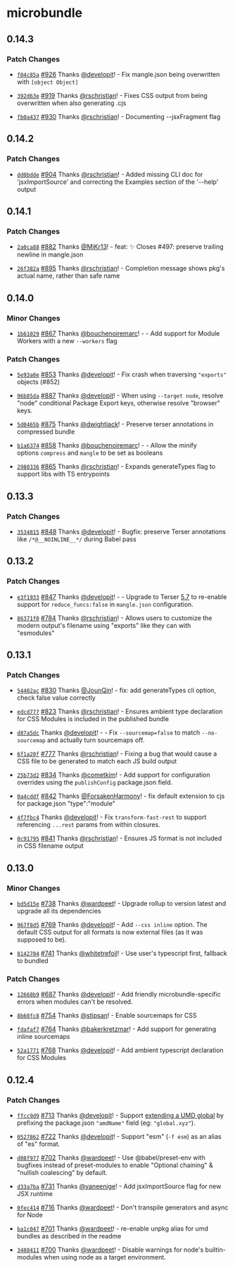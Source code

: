 # microbundle

## 0.14.3

### Patch Changes

- [`f04c85a`](https://github.com/developit/microbundle/commit/f04c85a1885a28a16c767665a1d5f17b13834406) [#926](https://github.com/developit/microbundle/pull/926) Thanks [@developit](https://github.com/developit)! - Fix mangle.json being overwritten with `[object Object]`

* [`392d63e`](https://github.com/developit/microbundle/commit/392d63ef437f25403c03826f77790722d0234b58) [#919](https://github.com/developit/microbundle/pull/919) Thanks [@rschristian](https://github.com/rschristian)! - Fixes CSS output from being overwritten when also generating .cjs

- [`fb0a437`](https://github.com/developit/microbundle/commit/fb0a43780a7462f4876955c3412638e51a7adb97) [#930](https://github.com/developit/microbundle/pull/930) Thanks [@rschristian](https://github.com/rschristian)! - Documenting --jsxFragment flag

## 0.14.2

### Patch Changes

- [`dd0bdde`](https://github.com/developit/microbundle/commit/dd0bdde9c6ae7d0690fa73aead1c1744ae3b086a) [#904](https://github.com/developit/microbundle/pull/904) Thanks [@rschristian](https://github.com/rschristian)! - Added missing CLI doc for 'jsxImportSource' and correcting the Examples section of the '--help' output

## 0.14.1

### Patch Changes

- [`2a0ca88`](https://github.com/developit/microbundle/commit/2a0ca8843f34c3773bb41eb3f8f571fb6b2b2d52) [#882](https://github.com/developit/microbundle/pull/882) Thanks [@MiKr13](https://github.com/MiKr13)! - feat: :sparkles: Closes #497: preserve trailing newline in mangle.json

* [`26f382a`](https://github.com/developit/microbundle/commit/26f382a989e86fdcc5149f73f7b6c9d314a4bf37) [#895](https://github.com/developit/microbundle/pull/895) Thanks [@rschristian](https://github.com/rschristian)! - Completion message shows pkg's actual name, rather than safe name

## 0.14.0

### Minor Changes

- [`1b61029`](https://github.com/developit/microbundle/commit/1b6102966440bd7000e0e457f8c0b7eeb7e05593) [#867](https://github.com/developit/microbundle/pull/867) Thanks [@bouchenoiremarc](https://github.com/bouchenoiremarc)! - - Add support for Module Workers with a new `--workers` flag

### Patch Changes

- [`5e93a0e`](https://github.com/developit/microbundle/commit/5e93a0e4cc28ea8f080a08e3a8530b6bfdf25f42) [#853](https://github.com/developit/microbundle/pull/853) Thanks [@developit](https://github.com/developit)! - Fix crash when traversing `"exports"` objects (#852)

* [`96b85da`](https://github.com/developit/microbundle/commit/96b85da1e32b4ffbef9d83387ff399d8b3ee3852) [#887](https://github.com/developit/microbundle/pull/887) Thanks [@developit](https://github.com/developit)! - When using `--target node`, resolve "node" conditional Package Export keys, otherwise resolve "browser" keys.

- [`5d0465b`](https://github.com/developit/microbundle/commit/5d0465b39bccff31673d351fc9d29cb4c470407d) [#875](https://github.com/developit/microbundle/pull/875) Thanks [@dwightjack](https://github.com/dwightjack)! - Preserve terser annotations in compressed bundle

* [`b1a6374`](https://github.com/developit/microbundle/commit/b1a637486234a2ae784ccf0c512321e2d3efef7c) [#858](https://github.com/developit/microbundle/pull/858) Thanks [@bouchenoiremarc](https://github.com/bouchenoiremarc)! - - Allow the minify options `compress` and `mangle` to be set as booleans

- [`2980336`](https://github.com/developit/microbundle/commit/29803364fe54cc1a7a8543d61e694c90b4cdce6a) [#865](https://github.com/developit/microbundle/pull/865) Thanks [@rschristian](https://github.com/rschristian)! - Expands generateTypes flag to support libs with TS entrypoints

## 0.13.3

### Patch Changes

- [`3534815`](https://github.com/developit/microbundle/commit/3534815ddabecc080cdec42cd1f6009a81a48ec9) [#848](https://github.com/developit/microbundle/pull/848) Thanks [@developit](https://github.com/developit)! - Bugfix: preserve Terser annotations like `/*@__NOINLINE__*/` during Babel pass

## 0.13.2

### Patch Changes

- [`e3f1933`](https://github.com/developit/microbundle/commit/e3f1933773fd17bb1d97de0dad94d899acee7598) [#847](https://github.com/developit/microbundle/pull/847) Thanks [@developit](https://github.com/developit)! - - Upgrade to Terser [5.7](https://github.com/terser/terser/blob/master/CHANGELOG.md#v570) to re-enable support for `reduce_funcs:false` in `mangle.json` configuration.

* [`86371f0`](https://github.com/developit/microbundle/commit/86371f0db6386089c66cd474a7121d9dbee4c0cf) [#784](https://github.com/developit/microbundle/pull/784) Thanks [@rschristian](https://github.com/rschristian)! - Allows users to customize the modern output's filename using "exports" like they can with "esmodules"

## 0.13.1

### Patch Changes

- [`54402ac`](https://github.com/developit/microbundle/commit/54402ac43cc2f7ccb85fe5df2e9828c7f24091a0) [#830](https://github.com/developit/microbundle/pull/830) Thanks [@JounQin](https://github.com/JounQin)! - fix: add generateTypes cli option, check false value correctly

* [`edcd777`](https://github.com/developit/microbundle/commit/edcd777cfaedfdb436c62b5dcb3cff6291268e4c) [#823](https://github.com/developit/microbundle/pull/823) Thanks [@rschristian](https://github.com/rschristian)! - Ensures ambient type declaration for CSS Modules is included in the published bundle

- [`d87a5dc`](https://github.com/developit/microbundle/commit/d87a5dc286a1edba92ca3ec5b534807688c90854) Thanks [@developit](https://github.com/developit)! - - Fix `--sourcemap=false` to match `--no-sourcemap` and actually turn sourcemaps off.

* [`6f1a20f`](https://github.com/developit/microbundle/commit/6f1a20fa17467176f9bc1acc2b0f78784d28d110) [#777](https://github.com/developit/microbundle/pull/777) Thanks [@rschristian](https://github.com/rschristian)! - Fixing a bug that would cause a CSS file to be generated to match each JS build output

- [`25b73d2`](https://github.com/developit/microbundle/commit/25b73d22caeac7cf74b0533401318a5becc29c11) [#834](https://github.com/developit/microbundle/pull/834) Thanks [@cometkim](https://github.com/cometkim)! - Add support for configuration overrides using the `publishConfig` package.json field.

* [`0a4cddf`](https://github.com/developit/microbundle/commit/0a4cddf98ab54c41f0b2ece1d626e459f73c9997) [#842](https://github.com/developit/microbundle/pull/842) Thanks [@ForsakenHarmony](https://github.com/ForsakenHarmony)! - fix default extension to cjs for package.json "type":"module"

- [`4f7fbc4`](https://github.com/developit/microbundle/commit/4f7fbc4a0b9e03b9c33d10b21c66b8ddef7524a7) Thanks [@developit](https://github.com/developit)! - Fix `transform-fast-rest` to support referencing `...rest` params from within closures.

* [`0c91795`](https://github.com/developit/microbundle/commit/0c917959570c788929766c6f4cd55f3b49433920) [#841](https://github.com/developit/microbundle/pull/841) Thanks [@rschristian](https://github.com/rschristian)! - Ensures JS format is not included in CSS filename output

## 0.13.0

### Minor Changes

- [`bd5d15e`](https://github.com/developit/microbundle/commit/bd5d15e17c882f2090f519d342dd89e694456ab8) [#738](https://github.com/developit/microbundle/pull/738) Thanks [@wardpeet](https://github.com/wardpeet)! - Upgrade rollup to version latest and upgrade all its dependencies

* [`967f8d5`](https://github.com/developit/microbundle/commit/967f8d532785aa7bf8636c5a759759a3e72dcf56) [#769](https://github.com/developit/microbundle/pull/769) Thanks [@developit](https://github.com/developit)! - Add `--css inline` option. The default CSS output for all formats is now external files (as it was supposed to be).

- [`8142704`](https://github.com/developit/microbundle/commit/8142704399efe6b4f34219c711a3932431781b36) [#741](https://github.com/developit/microbundle/pull/741) Thanks [@whitetrefoil](https://github.com/whitetrefoil)! - Use user's typescript first, fallback to bundled

### Patch Changes

- [`12668b9`](https://github.com/developit/microbundle/commit/12668b993906a0267c53c3601ce89d1c0ddfbc27) [#687](https://github.com/developit/microbundle/pull/687) Thanks [@developit](https://github.com/developit)! - Add friendly microbundle-specific errors when modules can't be resolved.

* [`8b60fc8`](https://github.com/developit/microbundle/commit/8b60fc86cbc493e23230a58cd0c99e2e0c675974) [#754](https://github.com/developit/microbundle/pull/754) Thanks [@stipsan](https://github.com/stipsan)! - Enable sourcemaps for CSS

- [`fdafaf7`](https://github.com/developit/microbundle/commit/fdafaf7a4ad76b1757e2c0ff39050f8e11e2f1d5) [#764](https://github.com/developit/microbundle/pull/764) Thanks [@bakerkretzmar](https://github.com/bakerkretzmar)! - Add support for generating inline sourcemaps

* [`52a1771`](https://github.com/developit/microbundle/commit/52a177190eb45791cb4b44d4bf04732b8b98d9c3) [#768](https://github.com/developit/microbundle/pull/768) Thanks [@developit](https://github.com/developit)! - Add ambient typescript declaration for CSS Modules

## 0.12.4

### Patch Changes

- [`ffcc9d9`](https://github.com/developit/microbundle/commit/ffcc9d9b7d9518ae2fa31b2af4d1fd4f98599560) [#713](https://github.com/developit/microbundle/pull/713) Thanks [@developit](https://github.com/developit)! - Support [extending a UMD global](https://rollupjs.org/guide/en/#outputextend) by prefixing the package.json `"amdName"` field (eg: `"global.xyz"`).

* [`0527862`](https://github.com/developit/microbundle/commit/052786223edce8258c73a72a49238e41e5b24850) [#722](https://github.com/developit/microbundle/pull/722) Thanks [@developit](https://github.com/developit)! - Support "esm" (`-f esm`) as an alias of "es" format.

- [`d08f977`](https://github.com/developit/microbundle/commit/d08f977aa6b19b267cf8d12861cc5cc34380d025) [#702](https://github.com/developit/microbundle/pull/702) Thanks [@wardpeet](https://github.com/wardpeet)! - Use @babel/preset-env with bugfixes instead of preset-modules to enable "Optional chaining" & "nullish coalescing" by default.

* [`d33a7ba`](https://github.com/developit/microbundle/commit/d33a7ba2f5475e870d1a0f659b0c3ec0c459a850) [#731](https://github.com/developit/microbundle/pull/731) Thanks [@vaneenige](https://github.com/vaneenige)! - Add jsxImportSource flag for new JSX runtime

- [`0fec414`](https://github.com/developit/microbundle/commit/0fec41493c39669270ba2b58401dc591e551d96d) [#716](https://github.com/developit/microbundle/pull/716) Thanks [@wardpeet](https://github.com/wardpeet)! - Don't transpile generators and async for Node

* [`ba1c047`](https://github.com/developit/microbundle/commit/ba1c047512356e0e48911f5f037be798c5c2b9eb) [#701](https://github.com/developit/microbundle/pull/701) Thanks [@wardpeet](https://github.com/wardpeet)! - re-enable unpkg alias for umd bundles as described in the readme

- [`3488411`](https://github.com/developit/microbundle/commit/34884116e21408305b337a9f6267f6c2ddc9e72d) [#700](https://github.com/developit/microbundle/pull/700) Thanks [@wardpeet](https://github.com/wardpeet)! - Disable warnings for node's builtin-modules when using node as a target environment.
